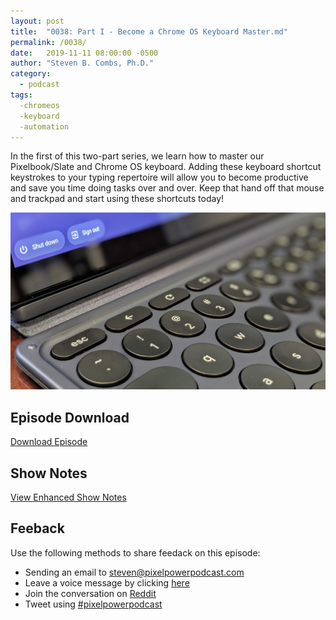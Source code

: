 ```yaml
---
layout: post
title:  "0038: Part I - Become a Chrome OS Keyboard Master.md"
permalink: /0038/
date:   2019-11-11 08:00:00 -0500
author: "Steven B. Combs, Ph.D."
category:
  - podcast
tags:
  -chromeos
  -keyboard
  -automation
---
```


In the first of this two-part series, we learn how to master our Pixelbook/Slate and Chrome OS keyboard. Adding these keyboard shortcut keystrokes to your typing repertoire will allow you to become productive and save you time doing tasks over and over. Keep that hand off that mouse and trackpad and start using these shortcuts today!

![image](/images/posts/2019-11-25-slate-keyboard.jpg)


## Episode Download

[Download Episode](https://s3-us-west-2.amazonaws.com/anchor-audio-bank/staging/2019-12-19/f477fed513ab22fb40d9046699f5a62d.m4a)

## Show Notes

[View Enhanced Show Notes](https://docs.google.com/document/d/1gH6pYT562IBkD8Y821ra81m7MtvMnZ6VR0ftGCBiV8Q/edit?usp=sharing)

## Feeback

Use the following methods to share feedack on this episode:

* Sending an email to [steven@pixelpowerpodcast.com](mailto:steven@pixelpowerpodcast.com)
* Leave a voice message by clicking [here](https://anchor.fm/pixelpowerpodcast/message)
* Join the conversation on [Reddit]()
* Tweet using [#pixelpowerpodcast](https://twitter.com/search?q=%23pixelpowerpodcast&src=typed_query)